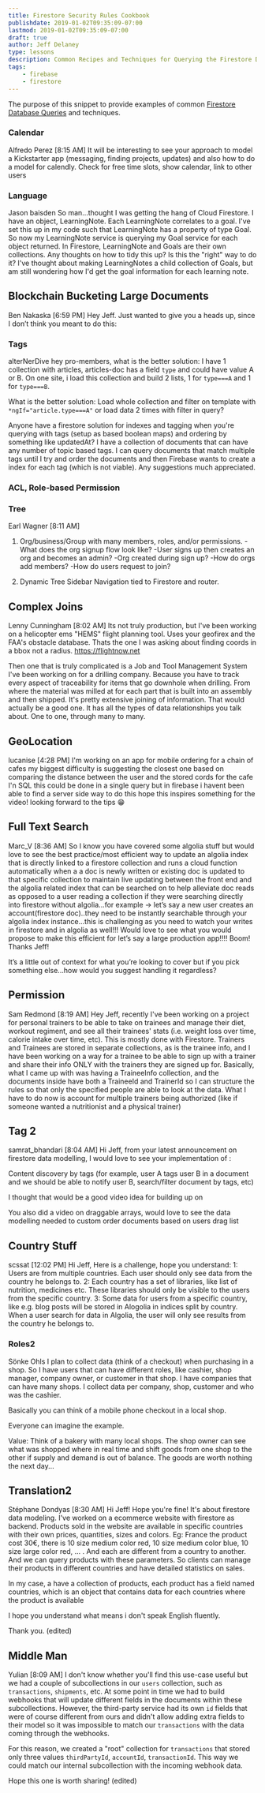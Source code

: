 ```yaml
---
title: Firestore Security Rules Cookbook
publishdate: 2019-01-02T09:35:09-07:00
lastmod: 2019-01-02T09:35:09-07:00
draft: true
author: Jeff Delaney
type: lessons
description: Common Recipes and Techniques for Querying the Firestore Database
tags:
    - firebase
    - firestore
---
```



The purpose of this snippet to provide examples of common [Firestore Database Queries](https://firebase.google.com/docs/firestore/query-data/queries) and techniques. 


### Calendar
Alfredo Perez [8:15 AM]
It will be interesting to see your approach to model a Kickstarter app (messaging, finding projects, updates) and also how to do a  model for calendly. Check for free time slots, show calendar, link to other users


### Language



Jason baisden So man...thought I was getting the hang of Cloud Firestore. I have an object, LearningNote. Each LearningNote correlates to a goal. I've set this up in my code such that LearningNote has a property of type Goal. So now my LearningNote service is querying my Goal service for each object returned. In Firestore, LearningNote and Goals are their own collections. Any thoughts on how to tidy this up? Is this the "right" way to do it? I've thought about making LearningNotes a child collection of Goals, but am still wondering how I'd get the goal information for each learning note.

## Blockchain Bucketing Large Documents

Ben Nakaska [6:59 PM]
Hey Jeff.
Just wanted to give you a heads up, since I don’t think you meant to do this:


### Tags
alterNerDive hey pro-members, what is the better solution:
I have 1 collection with articles, articles-doc has a field `type` and could have value A or B.
On one site, i load this collection and build 2 lists, 1 for `type===A` and 1 for `type===B`.

What is the better solution:
Load whole collection and filter on template with `*ngIf="article.type===A"` or load data 2 times with filter in query?


Anyone have a firestore solution for indexes and tagging when you're querying with tags (setup as based boolean maps) and ordering by something like updatedAt?  I have a collection of documents that can have any number of topic based tags.  I can query documents that match multiple tags until I try and order the documents and then Firebase wants to create a index for each tag (which is not viable).  Any suggestions much appreciated.

### ACL, Role-based Permission
### Tree

Earl Wagner [8:11 AM]
1. Org/business/Group with many members, roles, and/or permissions. 
-What does the org signup flow look like?
 -User signs up then creates an org and becomes an admin?
 -Org created during sign up?
-How do orgs add members?
-How do users request to join?

2. Dynamic Tree Sidebar Navigation tied to Firestore and router.

## Complex Joins
Lenny Cunningham [8:02 AM]
Its not truly production, but I've been working on a helicopter ems "HEMS" flight planning tool. Uses your geofirex and the FAA's obstacle database. Thats the one I was asking about finding coords in a bbox not a radius.   https://flightnow.net

Then one that is truly complicated is a Job and Tool Management System I've been working on for a drilling company.  Because you have to track every aspect of traceability for items that go downhole when drilling.  From where the material was milled at for each part that is built into an assembly and then shipped.  It's pretty extensive joining of information. That would actually be a good one. It has all the types of data relationships you talk about.  One to one, through many to many.


## GeoLocation
lucanise [4:28 PM]
I'm working on an app for mobile ordering for a chain of cafes my biggest difficulty is suggesting the closest one based on comparing the distance between the user and the stored cords for the cafe
I'n SQL this could be done in a single query but in firebase i havent been able to find a server side way to do this
hope this inspires something for the video! looking forward to the tips :grin:


## Full Text Search
Marc_V [8:36 AM]
So I know you have covered some algolia stuff but would love to see the best practice/most efficient way to update an algolia index that is directly linked to a firestore collection and runs a cloud function automatically when a a doc is newly written or existing doc is updated to that specific collection to maintain live updating between the front end and the algolia related index that can be searched on to help alleviate doc reads as opposed to a user reading a collection if they were searching directly into firestore without algolia...for example -> let’s say a new user creates an account(firestore doc)..they need to be instantly searchable through your algolia index instance...this is challenging as you need to watch your writes in firestore and in algolia as well!!! Would love to see what you would propose to make this efficient for let’s say a large production app!!!! Boom! Thanks Jeff!

It’s a little out of context for what you’re looking to cover but if you pick something else...how would you suggest handling it regardless?


## Permission
Sam Redmond [8:19 AM]
Hey Jeff, recently I've been working on a project for personal trainers to be able to take on trainees and manage their diet, workout regiment, and see all their trainees' stats (i.e. weight loss over time, calorie intake over time, etc). This is mostly done with Firestore. Trainers and Trainees are stored in separate collections, as is the trainee info, and I have been working on a way for a trainee to be able to sign up with a trainer and share their info ONLY with the trainers they are signed up for. Basically, what I came up with was having a TraineeInfo collection, and the documents inside have both a TraineeId and TrainerId so I can structure the rules so that only the specified people are able to look at the data. What I have to do now is account for multiple trainers being authorized (like if someone wanted a nutritionist and a physical trainer)


## Tag 2

samrat_bhandari [8:04 AM]
Hi Jeff, from your latest announcement on firestore data modelling, I would love to see your implementation of :

Content discovery by tags (for example, user A tags user B in a document and we should be able to notify user B, search/filter document by tags, etc)

I thought that would be a good video idea for building up on

You also did a video on draggable arrays, would love to see the data modelling needed to custom order documents based on users drag list



## Country Stuff
scssat [12:02 PM]
Hi Jeff,
Here is a challenge, hope you understand:
1: Users are from multiple countries. Each user should only see data from the country he belongs to.
2: Each country has a set of libraries, like list of nutrition, medicines etc. These libraries should only be visible to the users from the specific country.
3: Some data for users from a specific country, like e.g. blog posts will be stored in Alogolia in indices split by country. When a user search for data in Algolia, the user will only see results from the country he belongs to.

### Roles2

Sönke Ohls
I plan to collect data (think of a checkout) when purchasing in a shop. So I have users that can have different roles, like cashier, shop manager, company owner, or customer in that shop. I have companies that can have many shops. I collect data per company, shop, customer and who was the cashier.

Basically you can think of a mobile phone checkout in a local shop.

Everyone can imagine the example.

Value: Think of a bakery with many local shops. The shop owner can see what was shopped where in real time and shift goods from one shop to the other if supply and demand is out of balance. The goods are worth nothing the next day...

## Translation2
Stéphane Dondyas [8:30 AM]
Hi Jeff! Hope you're fine!
It's about firestore data modeling. I've worked on a ecommerce website with firestore as backend. Products sold in the website are available in specific countries with their own prices, quantities, sizes and colors. Eg: France the product cost 30€, there is 10 size medium color red, 10 size medium color blue, 10 size large color red, ... .
And each are different from a country to another. And we can query products with these parameters. So clients can manage their products in different countries and have detailed statistics on sales.

In my case, a have a collection of products, each product has a field named countries, which is an object that contains data for each countries where the product is available


I hope you understand what means i don't speak English fluently.

Thank you. (edited) 


## Middle Man
Yulian [8:09 AM]
I don't know whether you'll find this use-case useful but we had a couple of subcollections in our `users` collection, such as `transactions`, `shipments`, etc. At some point in time we had to build webhooks that will update different fields in the documents within these subcollections. However, the third-party service had its own `id` fields that were of course different from ours and didn't allow adding extra fields to their model so it was impossible to match our `transactions` with the data coming through the webhooks.

For this reason, we created a "root" collection for `transactions` that stored only three values `thirdPartyId`, `accountId`, `transactionId`. This way we could match our internal subcollection with the incoming webhook data.

Hope this one is worth sharing! (edited) 